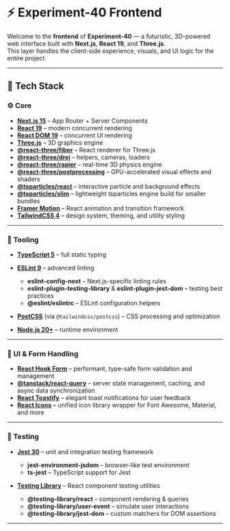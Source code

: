 # ⚡ Experiment-40 Frontend

Welcome to the **frontend** of **Experiment-40** — a futuristic, 3D-powered web interface built with **Next.js**, **React 19**, and **Three.js**.  
This layer handles the client-side experience, visuals, and UI logic for the entire project.

---

## 🧩 Tech Stack

### ⚙️ Core

* **[Next.js 15](https://nextjs.org/)** – App Router + Server Components
* **[React 19](https://react.dev/)** – modern concurrent rendering
* **[React DOM 19](https://react.dev/reference/react-dom)** – concurrent UI rendering
* **[Three.js](https://threejs.org/)** – 3D graphics engine
* **[@react-three/fiber](https://docs.pmnd.rs/react-three-fiber)** – React renderer for Three.js
* **[@react-three/drei](https://github.com/pmndrs/drei)** – helpers, cameras, loaders
* **[@react-three/rapier](https://github.com/pmndrs/react-three-rapier)** – real-time 3D physics engine
* **[@react-three/postprocessing](https://github.com/pmndrs/react-postprocessing)** – GPU-accelerated visual effects and shaders
* **[@tsparticles/react](https://github.com/tsparticles/react)** – interactive particle and background effects
* **[@tsparticles/slim](https://github.com/tsparticles)** – lightweight tsparticles engine build for smaller bundles
* **[Framer Motion](https://www.framer.com/motion/)** – React animation and transition framework
* **[TailwindCSS 4](https://tailwindcss.com/)** – design system, theming, and utility styling

---

### 🧰 Tooling

* **[TypeScript 5](https://www.typescriptlang.org/)** – full static typing
* **[ESLint 9](https://eslint.org/)** – advanced linting

  * **eslint-config-next** – Next.js-specific linting rules
  * **eslint-plugin-testing-library** & **eslint-plugin-jest-dom** – testing best practices
  * **@eslint/eslintrc** – ESLint configuration helpers
* **[PostCSS](https://postcss.org/)** (via `@tailwindcss/postcss`) – CSS processing and optimization
* **[Node.js 20+](https://nodejs.org/)** – runtime environment

---

### 🧩 UI & Form Handling

* **[React Hook Form](https://react-hook-form.com/)** – performant, type-safe form validation and management
* **[@tanstack/react-query](https://tanstack.com/query/latest)** – server state management, caching, and async data synchronization
* **[React Toastify](https://fkhadra.github.io/react-toastify/introduction)** – elegant toast notifications for user feedback
* **[React Icons](https://react-icons.github.io/react-icons/)** – unified icon library wrapper for Font Awesome, Material, and more

---

### 🧪 Testing

* **[Jest 30](https://jestjs.io/)** – unit and integration testing framework

  * **jest-environment-jsdom** – browser-like test environment
  * **ts-jest** – TypeScript support for Jest
* **[Testing Library](https://testing-library.com/docs/react-testing-library/intro/)** – React component testing utilities

  * **@testing-library/react** – component rendering & queries
  * **@testing-library/user-event** – simulate user interactions
  * **@testing-library/jest-dom** – custom matchers for DOM assertions

---